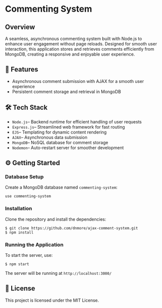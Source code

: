 # Commenting System
## Overview
A seamless, asynchronous commenting system built with Node.js to enhance user engagement without page reloads. Designed for smooth user interaction, this application stores and retrieves comments efficiently from MongoDB, creating a responsive and enjoyable user experience.

## 🚀 Features

- Asynchronous comment submission with AJAX for a smooth user experience
- Persistent comment storage and retrieval in MongoDB



## 🛠️ Tech Stack

- `Node.js`– Backend runtime for efficient handling of user requests
- `Express.js`– Streamlined web framework for fast routing
- `EJS`– Templating for dynamic content rendering
- `AJAX`–  Asynchronous data submission
- `MongoDB`– NoSQL database for comment storage
- `Nodemon`– Auto-restart server for smoother development

## ⚙️ Getting Started
### Database Setup

Create a MongoDB database named  `commenting-system`:

```
use commenting-system

```
### Installation

Clone the repository and install the dependencies:

```
$ git clone https://github.com/dnmore/ajax-comment-system.git
$ npm install

```
### Running the Application
To start the server, use:

```
$ npm start

```

The server will be running at `http://localhost:3000/`

## 📄 License

This project is licensed under the MIT License.
